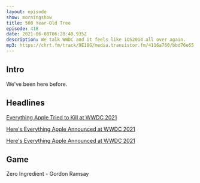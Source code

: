 ```yaml
---
layout: episode
show: morningshow
title: 500 Year-Old Tree
episode: 418
date: 2021-06-08T06:28:40.935Z
description: We talk WWDC and it feels like iOS2014 all over again.
mp3: https://chrt.fm/track/9E18G/media.transistor.fm/4116a760/bbd76e65.mp3
---
```

## Intro

We've been here before.

## Headlines

[Everything Apple Tried to Kill at WWDC 2021](https://gizmodo.com/everything-apple-tried-to-kill-at-wwdc-2021-1847049145)

[Here's Everything Apple Announced at WWDC 2021](https://gizmodo.com/heres-everything-apple-announced-at-wwdc-2021-1847050226)

[Here's Everything Apple Announced at WWDC 2021](https://gizmodo.com/heres-everything-apple-announced-at-wwdc-2021-1847050226)

## Game

Zero Ingredient - Gordon Ramsay